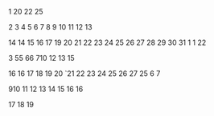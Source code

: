 1
20
22
25

2
3
4
5
6
7
8
9
10
11
12
13

14
14
15
16
17
19
20
21
22
23
24
25
26
27
28
29
30
31
1
1
22

3
55
66
710
12
13
15

16
16
17
18
19
20
`21
22
23
24
25
26
27
25
6
7

910
11
12
13
14
15
16
16

17
18
19








